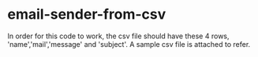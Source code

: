 # email-sender-from-csv
In order for this code to work, the csv file should have these 4 rows, 'name','mail','message' and 'subject'.
A sample csv file is attached to refer.


